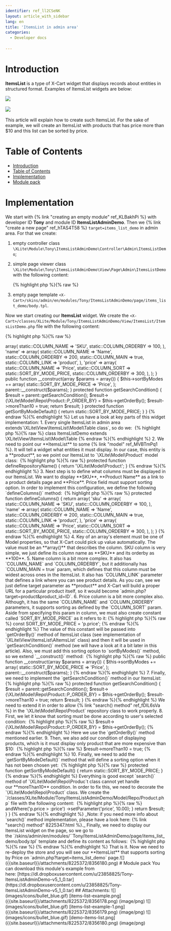 ```yaml
---
identifier: ref_ll2CSeNK
layout: article_with_sidebar
lang: en
title: 'ItemsList in admin area'
categories:
  - Developer docs

---
```



# Introduction

**ItemsList** is a type of X-Cart widget that displays records about entities in structured format. Examples of ItemsList widgets are below:

![]({{site.baseurl}}/attachments/8225372/8356178.png)

![]({{site.baseurl}}/attachments/8225372/8356179.png)

This article will explain how to create such ItemsList. For the sake of example, we will create an ItemsList with products that has price more than $10 and this list can be sorted by price.

# Table of Contents

*   [Introduction](#introduction)
*   [Table of Contents](#table-of-contents)
*   [Implementation](#implementation)
*   [Module pack](#module-pack)

# Implementation

We start with {% link "creating an empty module" ref_KLBakhPi %} with developer ID **Tony** and module ID **ItemsListAdminDemo**. Then we {% link "create a new page" ref_hTAS4T58 %} `target=items_list_demo` in admin area. For that we create:

1.  empty controller class `\XLite\Module\Tony\ItemsListAdminDemo\Controller\Admin\ItemsListDemo`;
2.  simple page viewer class `\XLite\Module\Tony\ItemsListAdminDemo\View\Page\Admin\ItemsListDemo` with the following content: 

    {% highlight php %}{% raw %}
    <?php
    // vim: set ts=4 sw=4 sts=4 et:

    namespace XLite\Module\Tony\ItemsListAdminDemo\View\Page\Admin;

    /**
     * Items list demo page view
     *
     * @ListChild (list="admin.center", zone="admin")
     */
    class ItemsListDemo extends \XLite\View\AView
    {
        /**
         * Return list of allowed targets
         *
         * @return array
         */
        public static function getAllowedTargets()
        {
            return array_merge(parent::getAllowedTargets(), array('items_list_demo'));
        }

        /**
         * Return widget default template
         *
         * @return string
         */
        protected function getDefaultTemplate()
        {
            return 'modules/Tony/ItemsListAdminDemo/page/items_list_demo/body.tpl';
        }
    }
    {% endraw %}{% endhighlight %}
3.  empty page template `<X-Cart>/skins/admin/en/modules/Tony/ItemsListAdminDemo/page/items_list_demo/body.tpl`.

Now we start creating our **ItemsList** widget. We create the `<X-Cart>/classes/XLite/Module/Tony/ItemsListAdminDemo/View/ItemsList/ItemsListDemo.php` file with the following content: 

{% highlight php %}{% raw %}
<?php

namespace XLite\Module\Tony\ItemsListAdminDemo\View\ItemsList;

class ItemsListDemo extends \XLite\View\ItemsList\Model\Table
{
    const SORT_BY_MODE_PRICE = 'p.price';

    protected function defineRepositoryName()
    {
        return '\XLite\Model\Product';
    }

    protected function defineColumns()
    {
        return array(
            'sku' => array(
                static::COLUMN_NAME     => 'SKU',
                static::COLUMN_ORDERBY  => 100,
            ),
            'name' => array(
                static::COLUMN_NAME     => 'Name',
                static::COLUMN_ORDERBY  => 200,
                static::COLUMN_MAIN     => true,
                static::COLUMN_LINK     => 'product',
            ),
            'price' => array(
                static::COLUMN_NAME     => 'Price',
                static::COLUMN_SORT     => static::SORT_BY_MODE_PRICE,
                static::COLUMN_ORDERBY  => 300,
            ),
        );
    }

    public function __construct(array $params = array())
    {
        $this->sortByModes += array(
            static::SORT_BY_MODE_PRICE  => 'Price',
        );

        parent::__construct($params);
    }

    protected function getSearchCondition()
    {
        $result = parent::getSearchCondition();

        $result->{\XLite\Model\Repo\Product::P_ORDER_BY} = $this->getOrderBy();
        $result->moreThan10 = true;

        return $result;
    }

    protected function getSortByModeDefault()
    {
        return static::SORT_BY_MODE_PRICE;
    }
}
{% endraw %}{% endhighlight %}

Let us have a look at key parts of this widget implementation:

1.  Every single ItemsList in admin area extends`\XLite\View\ItemsList\Model\Table class`, so do we: 

    {% highlight php %}{% raw %}
    class ItemsListDemo extends \XLite\View\ItemsList\Model\Table
    {% endraw %}{% endhighlight %}
2.  We need to point our **ItemsList** to some {% link "model" ref_MVBTmPq1 %}. It will tell a widget what entities it must display. In our case, this entity is a **product**, so we point our ItemsList to `\XLite\Model\Product` model class: 

    {% highlight php %}{% raw %}
        protected function defineRepositoryName()
        {
            return '\XLite\Model\Product';
        }
    {% endraw %}{% endhighlight %}
3.  Next step is to define what columns must be displayed in our ItemsList. We want to display **SKU**, **Product Name** as a link to a product details page and **Price**. Price field must support sorting option. In order to implement this configuration, we define the following `defineColumns()` method: 

    {% highlight php %}{% raw %}
        protected function defineColumns()
        {
            return array(
                'sku' => array(
                    static::COLUMN_NAME     => 'SKU',
                    static::COLUMN_ORDERBY  => 100,
                ),
                'name' => array(
                    static::COLUMN_NAME     => 'Name',
                    static::COLUMN_ORDERBY  => 200,
                    static::COLUMN_MAIN     => true,
                    static::COLUMN_LINK     => 'product',
                ),
                'price' => array(
                    static::COLUMN_NAME     => 'Price',
                    static::COLUMN_SORT     => static::SORT_BY_MODE_PRICE,
                    static::COLUMN_ORDERBY  => 300,
                ),
            );
        }
    {% endraw %}{% endhighlight %}
4.  Key of an array's element must be one of Model properties, so that X-Cart could pick up value automatically. The value must be an **array()** that describes the column. SKU column is very simple, we just define its column name as **SKU** and its orderby as **100**.
5.  Name column is a bit more complex. It also has `COLUMN_NAME` and `COLUMN_ORDERBY`, but it additionally has `COLUMN_MAIN = true` param, which defines that this column must be widest across ones in the ItemsList. It also has `COLUMN_LINK` parameter that defines a link where you can see product details. As you can, see we just define target parameter as **product** and X-Cart will build a proper URL for a particular product itself, so it would become `admin.php?target=product&product_id=ID`.
6.  Price column is a bit more complex also. Although, it has the same `COLUMN_NAME` and `COLUMN_ORDERBY` parameters, it supports sorting as defined by the `COLUMN_SORT` param. Aside from specifying this param in column, we must also create constant called `SORT_BY_MODE_PRICE` as it refers to it:

    {% highlight php %}{% raw %}
    const SORT_BY_MODE_PRICE = 'p.price';
    {% endraw %}{% endhighlight %}

    The value of this constant will be passed into `getOrderBy()` method of ItemsList class (see implementation of `\XLite\View\ItemsList\AItemsList` class) and then it will be used in `getSearchCondition()` method (we will have a look at it a bit later in this article).  
    Also, we must add this sorting option to `sortByModes()` method, so we extend `__construct()` method: 

    {% highlight php %}{% raw %}
        public function __construct(array $params = array())
        {
            $this->sortByModes += array(
                static::SORT_BY_MODE_PRICE  => 'Price',
            );
            parent::__construct($params);
        }
    {% endraw %}{% endhighlight %}
7.  Finally, we need to implement the `getSearchCondition()` method in our ItemsList: 

    {% highlight php %}{% raw %}
        protected function getSearchCondition()
        {
            $result = parent::getSearchCondition();

            $result->{\XLite\Model\Repo\Product::P_ORDER_BY} = $this->getOrderBy();
            $result->moreThan10 = true;

            return $result;
        }
    {% endraw %}{% endhighlight %}

    We need to extend it in order to allow {% link "search() method" ref_fDIL6sVa %} in the `\XLite\Model\Repo\Product` repository class to work properly.

8.  First, we let it know that sorting must be done according to user's selected condition: 

    {% highlight php %}{% raw %}
    $result->{\XLite\Model\Repo\Product::P_ORDER_BY} = $this->getOrderBy();
    {% endraw %}{% endhighlight %}

    Here we use the `getOrderBy()` method mentioned earlier.

9.  Then, we also add our condition of displaying products, which is it must display only product that are more expensive than $10: 

    {% highlight php %}{% raw %}
    $result->moreThan10 = true;
    {% endraw %}{% endhighlight %}
10.  Finally, we need to add the `getSortByModeDefault()` method that will define a sorting option when it has not been chosen yet: 

    {% highlight php %}{% raw %}
        protected function getSortByModeDefault()
        {
            return static::SORT_BY_MODE_PRICE;
        }
    {% endraw %}{% endhighlight %}

Everything is good except `search()` method of `\XLite\Model\Repo\Produc`t class cannot yet handle our **moreThan10** condition. In order to fix this, we need to decorate the `\XLite\Model\Repo\Product` class. We create the `<X-Cart>/classes/XLite/Module/Tony/ItemsListAdminDemo/Model/Repo/Product.php` file with the following content: 

{% highlight php %}{% raw %}
<?php
// vim: set ts=4 sw=4 sts=4 et:

namespace XLite\Module\Tony\ItemsListAdminDemo\Model\Repo;

/**
 * The "product" model repository
 */
abstract class Product extends \XLite\Model\Repo\Product implements \XLite\Base\IDecorator
{
    const P_MORE_THAN_10 = 'moreThan10';

    protected function getHandlingSearchParams()
    {
        $params = parent::getHandlingSearchParams();

        $params[] = self::P_MORE_THAN_10;

        return $params;
    }

    protected function prepareCndMoreThan10(\Doctrine\ORM\QueryBuilder $queryBuilder, $value)
    {
        $result = $queryBuilder;

        if ($value) {
            $result
                ->andWhere('p.price > :price')
                ->setParameter('price', 10.00);
        }

        return $result;
    }
}
{% endraw %}{% endhighlight %}

_Note: if you need more info about `search()` method implementation, please have a look here: {% link "search() method" 8225347.html %}._

Finally, we need to display our ItemsList widget on the page, so we go to the `<X-Cart>/skins/admin/en/modules/``Tony/ItemsListAdminDemo/page/items_list_demo/body.tpl` template and define its content as follows: 

{% highlight php %}{% raw %}
<widget class="XLite\Module\Tony\ItemsListAdminDemo\View\ItemsList\ItemsListDemo" />
{% endraw %}{% endhighlight %}

That is it. Now we need to re-deploy the store and you will see our **ItemsList** that supports sorting by Price on `admin.php?target=items_list_demo` page.![]({{site.baseurl}}/attachments/8225372/8356180.png)

# Module pack

You can download this module's example from here: [https://dl.dropboxusercontent.com/u/23858825/Tony-ItemsListAdminDemo-v5_1_0.tar](https://dl.dropboxusercontent.com/u/23858825/Tony-ItemsListAdminDemo-v5_1_0.tar)

## Attachments:

![](images/icons/bullet_blue.gif) [items-list-example.png]({{site.baseurl}}/attachments/8225372/8356178.png) (image/png)  
![](images/icons/bullet_blue.gif) [items-list-example-1.png]({{site.baseurl}}/attachments/8225372/8356179.png) (image/png)  
![](images/icons/bullet_blue.gif) [demo-items-list.png]({{site.baseurl}}/attachments/8225372/8356180.png) (image/png)